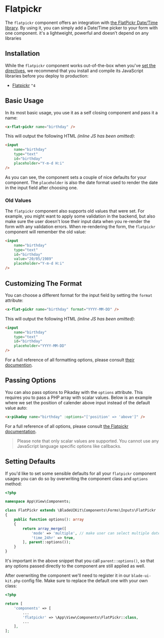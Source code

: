 # Flatpickr

The `flatpickr` component offers an integration with [the FlatPickr Date/Time library](https://flatpickr.js.org/). By using it, you can simply add a Date/Time picker to your form with one component. it's a lightweight, powerful and doesn’t depend on any libraries

## Installation

While the `flatpickr` component works out-of-the-box when you've [set the directives](/docs/{{version}}/installation#directives), we recommend that you install and compile its JavaScript libraries before you deploy to production:

- [Flatpickr](https://flatpickr.js.org/getting-started) `^4`

## Basic Usage

In its most basic usage, you use it as a self closing component and pass it a name:

```html
<x-flat-pickr name="birthday" />
```

This will output the following HTML *(inline JS has been omitted)*:

```html
<input
    name="birthday"
    type="text"
    id="birthday"
    placeholder="Y-m-d H:i"
/>
```

As you can see, the component sets a couple of nice defaults for your component. The `placeholder` is also the date format used to render the date in the input field after choosing one.

### Old Values

The `flatpickr` component also supports old values that were set. For example, you might want to apply some validation in the backend, but also make sure the user doesn't lose their input data when you re-render the form with any validation errors. When re-rendering the form, the `flatpickr` component will remember the old value:

```html
<input
    name="birthday"
    type="text"
    id="birthday"
    value="20/05/1989"
    placeholder="Y-m-d H:i"
/>
```

## Customizing The Format

You can choose a different format for the input field by setting the `format` attribute: 

```html
<x-flat-pickr name="birthday" format="YYYY-MM-DD" />
```

This will output the following HTML *(inline JS has been omitted)*:

```html
<input 
    name="birthday" 
    type="text" 
    id="birthday" 
    placeholder="YYYY-MM-DD" 
/>
```

For a full reference of all formatting options, please consult [their documention](https://flatpickr.js.org/formatting/).

## Passing Options

You can also pass options to Pikaday with the `options` attribute. This requires you to pass a PHP array with scalar values. Below is an example where we set the position of calender above input instead of the default value auto:

```html
<x-pikaday name="birthday" :options="['position' => 'above']" />
```

For a full reference of all options, please consult [the Flatpickr documentation](https://flatpickr.js.org/options/).

> Please note that only scalar values are supported. You cannot use any JavaScript language specific options like callbacks.

## Setting Defaults

If you'd like to set some sensible defaults for all your `flatpickr` component usages you can do so by overwriting the component class and `options` method:

```php
<?php

namespace App\View\Components;

class FlatPickr extends \BladeUIKit\Components\Forms\Inputs\FlatPickr
{
    public function options(): array
    {
        return array_merge([
            'mode' => 'multiple', // make user can select multiple dates
            'time_24hr' => true,
        ], parent::options());
    }
}
```

It's important in the above snippet that you call `parent::options()`, so that any options passed directly to the component are still applied as well. 

After overwriting the component we'll need to register it in our `blade-ui-kit.php` config file. Make sure to replace the default one with your own class:

```php
<?php

return [
    'components' => [
        ...
        'flatpickr' => \App\View\Components\FlatPickr::class,
        ...
    ],
];
```
